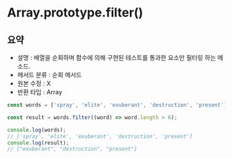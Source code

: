 # Array.prototype.filter()

## 요약

- 설명 : 배열을 순회하며 함수에 의해 구현된 테스트를 통과한 요소만 필터링 하는 메소드.
- 메서드 분류 : 순회 메서드
- 원본 수정 : X
- 반환 타입 : Array

```js
const words = ['spray', 'elite', 'exuberant', 'destruction', 'present'];

const result = words.filter((word) => word.length > 6);

console.log(words);
// ['spray', 'elite', 'exuberant', 'destruction', 'present']
console.log(result);
// ["exuberant", "destruction", "present"]
```